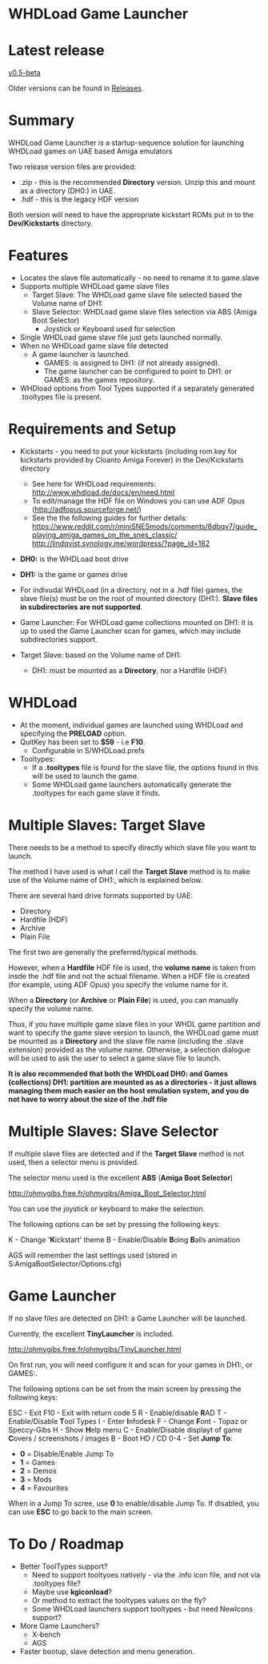 # WHDLoad Game Launcher

# Latest release

[v0.5-beta](https://github.com/solarmon/WHDLoad-Game-Launcher/releases/tag/v0.5-beta)

Older versions can be found in [Releases](https://github.com/solarmon/WHDLoad-Game-Launcher/releases).

# Summary

WHDLoad Game Launcher is a startup-sequence solution for launching WHDLoad games on UAE based Amiga emulators

Two release version files are provided:

* .zip - this is the recommended **Directory** version. Unzip this and mount as a directory (DH0:) in UAE.
* .hdf - this is the legacy HDF version

Both version will need to have the appropriate kickstart ROMs put in to the **Dev/Kickstarts** directory.

# Features

* Locates the slave file automatically - no need to rename it to game.slave
* Supports multiple WHDLoad game slave files
   * Target Slave: The WHDLoad game slave file selected based the Volume name of DH1:
   * Slave Selector: WHDLoad game slave files selection via ABS (Amiga Boot Selector)
      * Joystick or Keyboard used for selection
* Single WHDLoad game slave file just gets launched normally.
* When no WHDLoad game slave file detected
   * A game launcher is launched.
     - GAMES: is assigned to DH1: (if not already assigned).
     - The game launcher can be configured to point to DH1: or GAMES: as the games repository.
* WHDload options from Tool Types supported if a separately generated .tooltypes file is present.

# Requirements and Setup

* Kickstarts - you need to put your kickstarts (including rom.key for kickstarts provided by Cloanto Amiga Forever) in the Dev/Kickstarts directory
  - See here for WHDLoad requirements: http://www.whdload.de/docs/en/need.html
  - To edit/manage the HDF file on Windows you can use ADF Opus (http://adfopus.sourceforge.net/)
  - See the the following guides for further details:
https://www.reddit.com/r/miniSNESmods/comments/8dbqv7/guide_playing_amiga_games_on_the_snes_classic/ http://lindqvist.synology.me/wordpress/?page_id=182

* **DH0:** is the WHDLoad boot drive
* **DH1:** is the game or games drive
* For indivudal WHDLoad (in a directory, not in a .hdf file) games, the slave file(s) must be on the root of mounted directory (DH1:). **Slave files in subdirectories are not supported**.
* Game Launcher: For WHDLoad game collections mounted on DH1: it is up to used the Game Launcher scan for games, which may include subdirectories support.
* Target Slave: based on the Volume name of DH1:
   - DH1: must be mounted as a **Directory**, nor a Hardfile (HDF)

# WHDLoad

* At the moment, individual games are launched using WHDLoad and specifying the **PRELOAD** option.
* QuitKey has been set to **$59** - i.e **F10**.
  - Configurable in S/WHDLoad.prefs
* Tooltypes:
   - If a **.tooltypes** file is found for the slave file, the options found in this will be used to launch the game.
   - Some WHDLoad game launchers automatically generate the .tooltypes for each game slave it finds.

# Multiple Slaves: Target Slave

There needs to be a method to specify directly which slave file you want to launch.

The method I have used is what I call the **Target Slave** method is to make use of the Volume name of DH1:, which is explained below.

There are several hard drive formats supported by UAE:

* Directory
* Hardfile (HDF)
* Archive
* Plain File

The first two are generally the preferred/typical methods.

However, when a **Hardfile** HDF file is used, the **volume name** is taken from insde the .hdf file and not the actual filename. When a HDF file is created (for example, using ADF Opus) you specify the volume name for it.

When a **Directory** (or **Archive** or **Plain File**) is used, you can manually specify the volume name.

Thus, if you have multiple game slave files in your WHDL game partition and want to specify the game slave version to launch, the WHDLoad game must be mounted as a **Directory** and the slave file name (including the .slave extension) provided as the volume name. Otherwise, a selection dialogue will be used to ask the user to select a game slave file to launch.

**It is also recommended that both the WHDLoad DH0: and Games (collections) DH1: partition are mounted as as a directories - it just allows managing them much easier on the host emulation system, and you do not have to worry about the size of the .hdf file**

# Multiple Slaves: Slave Selector

If multiple slave files are detected and if the **Target Slave** method is not used, then a selector menu is provided.

The selector menu used is the excellent **ABS** (**Amiga Boot Selector**)

http://ohmygibs.free.fr/ohmygibs/Amiga_Boot_Selector.html

You can use the joystick or keyboard to make the selection.

The following options can be set by pressing the following keys:

K - Change '**K**ickstart' theme
B - Enable/Disable **B**oing **B**alls animation

AGS will remember the last settings used (stored in S:AmigaBootSelector/Options.cfg)


# Game Launcher

If no slave files are detected on DH1: a Game Launcher will be launched.

Currently, the excellent **TinyLauncher** is included.

http://ohmygibs.free.fr/ohmygibs/TinyLauncher.html

On first run, you will need configure it and scan for your games in DH1:, or GAMES:.

The following options can be set from the main screen by pressing the following keys:

ESC - Exit
F10 - Exit with return code 5
R - Enable/disable **R**AD
T - Enable/Disable **T**ool Types
I - Enter **I**nfodesk
F - Change **F**ont - Topaz or Speccy-Gibs
H - Show **H**elp menu
C - Enable/Disable displayt of game **C**overs / screenshots / images
B - Boot HD / CD
0-4 - Set **Jump To**:
  - **0** = Disable/Enable Jump To
  - **1** = Games
  - **2** = Demos
  - **3** = Mods
  - **4** = Favourites

When in a Jump To scree, use **0** to enable/disable Jump To. If disabled, you can use **ESC** to go back to the main screen.

# To Do / Roadmap

* Better ToolTypes support?
   - Need to support tooltyoes natively - via the .info icon file, and not via .tooltypes file?
   - Maybe use **kgiconload**?
   - Or method to extract the tooltypes values on the fly?
   - Some WHDLoad launchers support tooltypes - but need NewIcons support?
* More Game Launchers?
  - X-bench
  - AGS
* Faster bootup, slave detection and menu generation.
